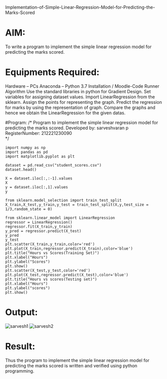 Implementation-of-Simple-Linear-Regression-Model-for-Predicting-the-Marks-Scored

# AIM:
To write a program to implement the simple linear regression model for predicting the marks scored.

# Equipments Required:
Hardware – PCs
Anaconda – Python 3.7 Installation / Moodle-Code Runner
Algorithm
Use the standard libraries in python for Gradient Design.
Set variables for assigning dataset values.
Import LinearRegression from the sklearn.
Assign the points for representing the graph.
Predict the regression for marks by using the representation of graph.
Compare the graphs and hence we obtain the LinearRegression for the given datas.

#Program:
/*
Program to implement the simple linear regression model for predicting the marks scored.
Developed by: sarveshvaran p
RegisterNumber: 212221230090  
*/
~~~
import numpy as np
import pandas as pd
import matplotlib.pyplot as plt

dataset = pd.read_csv("student_scores.csv")
dataset.head()

X = dataset.iloc[:,:-1].values
X
y = dataset.iloc[:,1].values
y

from sklearn.model_selection import train_test_split
X_train,X_test,y_train,y_test = train_test_split(X,y,test_size = 1/3,random_state = 0)

from sklearn.linear_model import LinearRegression
regressor = LinearRegression()
regressor.fit(X_train,y_train)
y_pred = regressor.predict(X_test)
y_pred
y_test
plt.scatter(X_train,y_train,color='red')
plt.plot(X_train,regressor.predict(X_train),color='blue')
plt.title("Hours vs Scores(Training Set)")
plt.xlabel("Hours")
plt.ylabel("Scores")
plt.show()
plt.scatter(X_test,y_test,color='red')
plt.plot(X_test,regressor.predict(X_test),color='blue')
plt.title("Hours vs scores(Testing set)")
plt.xlabel("Hours")
plt.ylabel("scores")
plt.show()
~~~

# Output:
![sarvesh1](https://user-images.githubusercontent.com/94881923/164035686-e4f0c9a9-73ae-4fdb-bdb8-f3291d607adb.png)
![sarvesh2](https://user-images.githubusercontent.com/94881923/164035730-54cc83bd-0b2b-455a-86ff-2cfb3d4718af.png)

# Result:
Thus the program to implement the simple linear regression model for predicting the marks scored is written and verified using python programming.



